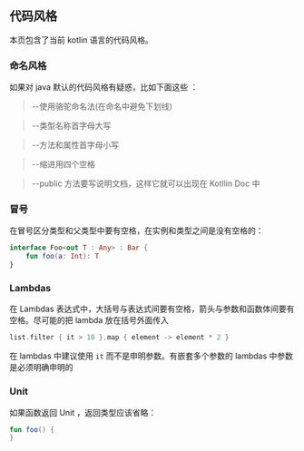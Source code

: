 ## 代码风格
本页包含了当前 kotlin 语言的代码风格。

### 命名风格
如果对 java 默认的代码风格有疑惑，比如下面这些 ：

> --使用骆驼命名法(在命名中避免下划线)

> --类型名称首字母大写

> --方法和属性首字母小写

> --缩进用四个空格

> --public 方法要写说明文档，这样它就可以出现在 Kotllin Doc 中

### 冒号
在冒号区分类型和父类型中要有空格，在实例和类型之间是没有空格的：

```kotlin
interface Foo<out T : Any> : Bar {
	fun foo(a: Int): T
}
```

### Lambdas
在 Lambdas 表达式中，大括号与表达式间要有空格，箭头与参数和函数体间要有空格。尽可能的把 lambda 放在括号外面传入

```Kotlin
list.filter { it > 10 }.map { element -> element * 2 }
```

在 lambdas 中建议使用 `it` 而不是申明参数。有嵌套多个参数的 lambdas 中参数是必须明确申明的

### Unit
如果函数返回 Unit ，返回类型应该省略：

```kotlin
fun foo() {
}
```
